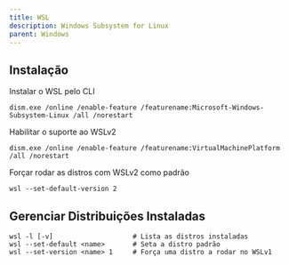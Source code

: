 ```yaml
---
title: WSL
description: Windows Subsystem for Linux
parent: Windows
---
```


## Instalação 

Instalar o WSL pelo CLI

    dism.exe /online /enable-feature /featurename:Microsoft-Windows-Subsystem-Linux /all /norestart

Habilitar o suporte ao WSLv2

    dism.exe /online /enable-feature /featurename:VirtualMachinePlatform /all /norestart

Forçar rodar as distros com WSLv2 como padrão

    wsl --set-default-version 2

## Gerenciar Distribuições Instaladas

    wsl -l [-v]                    # Lista as distros instaladas
    wsl --set-default <name>       # Seta a distro padrão
    wsl --set-version <name> 1     # Força uma distro a rodar no WSLv1
